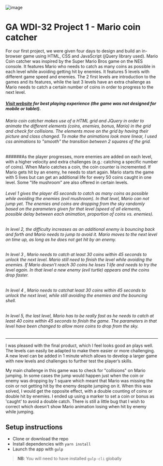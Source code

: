 ![image](https://ga-dash.s3.amazonaws.com/production/assets/logo-9f88ae6c9c3871690e33280fcf557f33.png)

# GA WDI-32 Project 1 - Mario coin catcher
For our first project, we were given four days to design and build an in-browser game using HTML, CSS and JavaScript (jQuery library used). Mario Coin catcher was inspired by the Super Mario Bros game on the NES console. It features Mario who needs to catch as many coins as possible in each level while avoiding getting hit by enemies.
It features 5 levels with different game speed and enemies. The 2 first levels are introduction to the games and its features, while the last 3 levels have an extra challenge as Mario needs to catch a certain number of coins in order to progress to the next level.

##### [Visit website](https://peaceful-mesa-16247.herokuapp.com/) for best playing experience (the game was not designed for mobile or tablet).

###### Mario coin catcher makes use of a HTML grid and JQuery in order to animate the different elements (coins, enemies, bonus, Mario) in the grid and check for collisions. The elements move on the grid by having their picture and class changed. To make the animations look more linear, I used css animations to "smooth" the transition between 2 squares of the grid.

######As the player progresses, more enemies are added on each level, with a higher velocity and extra challenges (e.g.: catching a specific number of coins). When Mario catches a coin, the coin counter is incremented. If Mario gets hit by an enemy, he needs to start again. Mario starts the game with 5 lives but can get an additional life for every 50 coins caught in one level. Some "life mushroom" are also offered in certain levels.

###### Level 1 gives the player 45 seconds to catch as many coins as possible while avoiding the enemies (evil mushroom). In that level, Mario can not jump yet. The enemies and coins are dropping from the sky randomly based on the parameters given for that level (speed of all elements, possible delay between each animation, proportion of coins vs. enemies).
<blockquote class="imgur-embed-pub" lang="en" data-id="a/Wxphh"><a href="//imgur.com/Wxphh"></a></blockquote><script async src="//s.imgur.com/min/embed.js" charset="utf-8"></script>

###### In level 2, the difficulty increases as an additional enemy is bouncing back and forth and Mario needs to jump to avoid it. Mario moves to the next level on time up, as long as he does not get hit by an enemy.


###### In level 3 , Mario needs to catch at least 30 coins within 45 seconds to unlock the next level. Mario still need to finish the level while avoiding the enemies. If Mario doesn't reach 30 coins he loses 1 life and needs to try the level again. In that level a new enemy (evil turtle) appears and the coins drop faster.

###### In level 4 , Mario needs to catchat least 30 coins within 45 seconds to unlock the next level, while still avoiding the enemies and the bouncing shell.

###### In level 5, the last level, Mario has to be really fast as he needs to catch at least 40 coins within 45 seconds to finish the game. The parameters in that level have been changed to allow more coins to drop from the sky.

---
I was pleased with the final product, which I feel looks good an plays well. The levels can easily be adapted to make them easier or more challenging. A new level can be added in 1 minute which allows to develop a larger game with new levels and challenges to further test the player’s skills.

My main challenge in this game was to check for "collisions" on Mario jumping. In some cases the jump would happen just when the coin or enemy was dropping by 1 square which meant that Mario was missing the coin or not getting hit by the enemy despite jumping on it.
When this was solved, I would get the opposite effect, with a double counting of coins or double hit by enemies. I ended up using a marker to set a coin or bonus as 'caught' to avoid a double catch.
There is still a little bug that I wish to correct which doesn't show Mario animation losing when hit by enemy while jumping.

## Setup instructions

- Clone or download the repo
- Install dependencies with `yarn install`
- Launch the app with `gulp`

>**NB**: You will need to have installed `gulp-cli` globally
